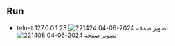 ## Run
* telnet 127.0.0.1 23
  ![تصویر صفحه 2024-06-04 221424](https://github.com/Mr-Banana-2045/BookLetBSD/assets/109140672/50cc62ac-3133-46be-9dca-04c599801913)
![تصویر صفحه 2024-06-04 221408](https://github.com/Mr-Banana-2045/BookLetBSD/assets/109140672/fe492c9a-bfb5-48c7-8ae9-9e10d1fe01e8)
